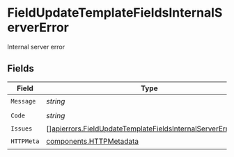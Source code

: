 # FieldUpdateTemplateFieldsInternalServerError

Internal server error


## Fields

| Field                                                                                                                                        | Type                                                                                                                                         | Required                                                                                                                                     | Description                                                                                                                                  |
| -------------------------------------------------------------------------------------------------------------------------------------------- | -------------------------------------------------------------------------------------------------------------------------------------------- | -------------------------------------------------------------------------------------------------------------------------------------------- | -------------------------------------------------------------------------------------------------------------------------------------------- |
| `Message`                                                                                                                                    | *string*                                                                                                                                     | :heavy_check_mark:                                                                                                                           | N/A                                                                                                                                          |
| `Code`                                                                                                                                       | *string*                                                                                                                                     | :heavy_check_mark:                                                                                                                           | N/A                                                                                                                                          |
| `Issues`                                                                                                                                     | [][apierrors.FieldUpdateTemplateFieldsInternalServerErrorIssue](../../models/apierrors/fieldupdatetemplatefieldsinternalservererrorissue.md) | :heavy_minus_sign:                                                                                                                           | N/A                                                                                                                                          |
| `HTTPMeta`                                                                                                                                   | [components.HTTPMetadata](../../models/components/httpmetadata.md)                                                                           | :heavy_check_mark:                                                                                                                           | N/A                                                                                                                                          |